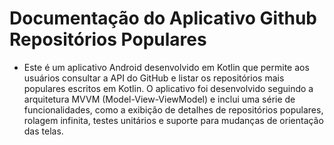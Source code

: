 # Documentação do Aplicativo Github Repositórios Populares

 - Este é um aplicativo Android desenvolvido em Kotlin que permite aos usuários consultar a API do GitHub e listar os repositórios mais populares escritos em Kotlin. O aplicativo foi desenvolvido seguindo a arquitetura MVVM (Model-View-ViewModel) e inclui uma série de funcionalidades, como a exibição de detalhes de repositórios populares, rolagem infinita, testes unitários e suporte para mudanças de orientação das telas.
